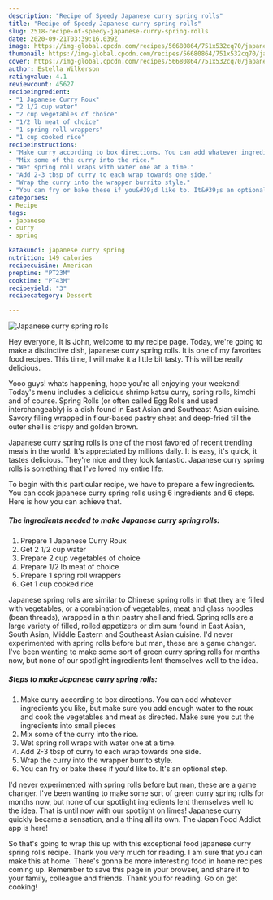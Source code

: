 ```yaml
---
description: "Recipe of Speedy Japanese curry spring rolls"
title: "Recipe of Speedy Japanese curry spring rolls"
slug: 2518-recipe-of-speedy-japanese-curry-spring-rolls
date: 2020-09-21T03:39:16.039Z
image: https://img-global.cpcdn.com/recipes/56680864/751x532cq70/japanese-curry-spring-rolls-recipe-main-photo.jpg
thumbnail: https://img-global.cpcdn.com/recipes/56680864/751x532cq70/japanese-curry-spring-rolls-recipe-main-photo.jpg
cover: https://img-global.cpcdn.com/recipes/56680864/751x532cq70/japanese-curry-spring-rolls-recipe-main-photo.jpg
author: Estella Wilkerson
ratingvalue: 4.1
reviewcount: 45627
recipeingredient:
- "1 Japanese Curry Roux"
- "2 1/2 cup water"
- "2 cup vegetables of choice"
- "1/2 lb meat of choice"
- "1 spring roll wrappers"
- "1 cup cooked rice"
recipeinstructions:
- "Make curry according to box directions. You can add whatever ingredients you like, but make sure you add enough water to the roux and cook the vegetables and meat as directed. Make sure you cut the ingredients into small pieces"
- "Mix some of the curry into the rice."
- "Wet spring roll wraps with water one at a time."
- "Add 2-3 tbsp of curry to each wrap towards one side."
- "Wrap the curry into the wrapper burrito style."
- "You can fry or bake these if you&#39;d like to. It&#39;s an optional step."
categories:
- Recipe
tags:
- japanese
- curry
- spring

katakunci: japanese curry spring 
nutrition: 149 calories
recipecuisine: American
preptime: "PT23M"
cooktime: "PT43M"
recipeyield: "3"
recipecategory: Dessert

---
```



![Japanese curry spring rolls](https://img-global.cpcdn.com/recipes/56680864/751x532cq70/japanese-curry-spring-rolls-recipe-main-photo.jpg)

Hey everyone, it is John, welcome to my recipe page. Today, we're going to make a distinctive dish, japanese curry spring rolls. It is one of my favorites food recipes. This time, I will make it a little bit tasty. This will be really delicious.

Yooo guys! whats happening, hope you&#39;re all enjoying your weekend! Today&#39;s menu includes a delicious shrimp katsu curry, spring rolls, kimchi and of course. Spring Rolls (or often called Egg Rolls and used interchangeably) is a dish found in East Asian and Southeast Asian cuisine. Savory filling wrapped in flour-based pastry sheet and deep-fried till the outer shell is crispy and golden brown.

Japanese curry spring rolls is one of the most favored of recent trending meals in the world. It's appreciated by millions daily. It is easy, it's quick, it tastes delicious. They're nice and they look fantastic. Japanese curry spring rolls is something that I've loved my entire life.


To begin with this particular recipe, we have to prepare a few ingredients. You can cook japanese curry spring rolls using 6 ingredients and 6 steps. Here is how you can achieve that.

<!--inarticleads1-->

##### The ingredients needed to make Japanese curry spring rolls:

1. Prepare 1 Japanese Curry Roux
1. Get 2 1/2 cup water
1. Prepare 2 cup vegetables of choice
1. Prepare 1/2 lb meat of choice
1. Prepare 1 spring roll wrappers
1. Get 1 cup cooked rice


Japanese spring rolls are similar to Chinese spring rolls in that they are filled with vegetables, or a combination of vegetables, meat and glass noodles (bean threads), wrapped in a thin pastry shell and fried. Spring rolls are a large variety of filled, rolled appetizers or dim sum found in East Asian, South Asian, Middle Eastern and Southeast Asian cuisine. I&#39;d never experimented with spring rolls before but man, these are a game changer. I&#39;ve been wanting to make some sort of green curry spring rolls for months now, but none of our spotlight ingredients lent themselves well to the idea. 

<!--inarticleads2-->

##### Steps to make Japanese curry spring rolls:

1. Make curry according to box directions. You can add whatever ingredients you like, but make sure you add enough water to the roux and cook the vegetables and meat as directed. Make sure you cut the ingredients into small pieces
1. Mix some of the curry into the rice.
1. Wet spring roll wraps with water one at a time.
1. Add 2-3 tbsp of curry to each wrap towards one side.
1. Wrap the curry into the wrapper burrito style.
1. You can fry or bake these if you&#39;d like to. It&#39;s an optional step.


I&#39;d never experimented with spring rolls before but man, these are a game changer. I&#39;ve been wanting to make some sort of green curry spring rolls for months now, but none of our spotlight ingredients lent themselves well to the idea. That is until now with our spotlight on limes! Japanese curry quickly became a sensation, and a thing all its own. The Japan Food Addict app is here! 

So that's going to wrap this up with this exceptional food japanese curry spring rolls recipe. Thank you very much for reading. I am sure that you can make this at home. There's gonna be more interesting food in home recipes coming up. Remember to save this page in your browser, and share it to your family, colleague and friends. Thank you for reading. Go on get cooking!
